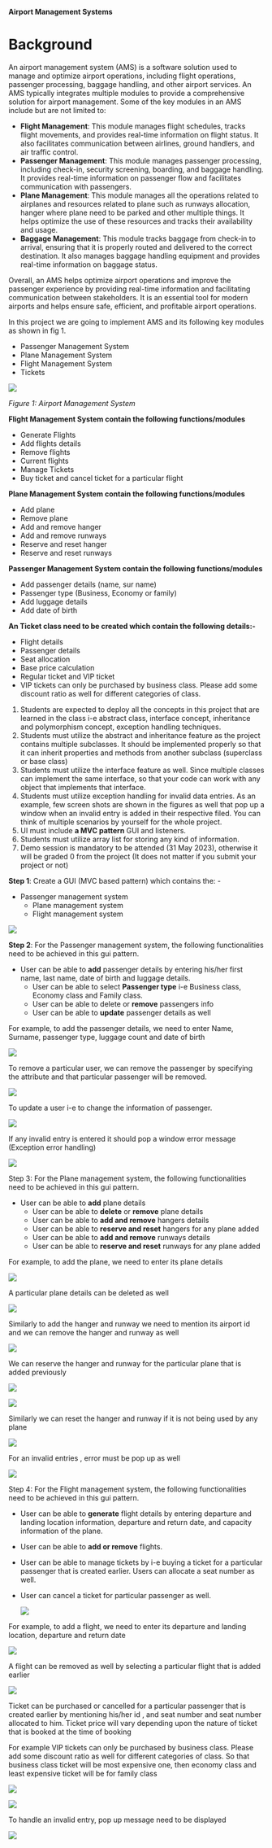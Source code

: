 **Airport Management Systems**

# Background

An airport management system (AMS) is a software solution used to manage and optimize airport operations, including flight operations, passenger processing, baggage handling, and other airport services. An AMS typically integrates multiple modules to provide a comprehensive solution for airport management. Some of the key modules in an AMS include but are not limited to:

-   **Flight Management**: This module manages flight schedules, tracks flight movements, and provides real-time information on flight status. It also facilitates communication between airlines, ground handlers, and air traffic control.
-   **Passenger Management**: This module manages passenger processing, including check-in, security screening, boarding, and baggage handling. It provides real-time information on passenger flow and facilitates communication with passengers.
-   **Plane Management**: This module manages all the operations related to airplanes and resources related to plane such as runways allocation, hanger where plane need to be parked and other multiple things. It helps optimize the use of these resources and tracks their availability and usage.
-   **Baggage Management**: This module tracks baggage from check-in to arrival, ensuring that it is properly routed and delivered to the correct destination. It also manages baggage handling equipment and provides real-time information on baggage status.

Overall, an AMS helps optimize airport operations and improve the passenger experience by providing real-time information and facilitating communication between stakeholders. It is an essential tool for modern airports and helps ensure safe, efficient, and profitable airport operations.

In this project we are going to implement AMS and its following key modules as shown in fig 1.

-   Passenger Management System
-   Plane Management System
-   Flight Management System
-   Tickets

![](media/7669fbd1172efa3f3507af7859c6e685.jpg)

*Figure 1: Airport Management System*

**Flight Management System contain the following functions/modules**

-   Generate Flights
-   Add flights details
-   Remove flights
-   Current flights
-   Manage Tickets
-   Buy ticket and cancel ticket for a particular flight

**Plane Management System contain the following functions/modules**

-   Add plane
-   Remove plane
-   Add and remove hanger
-   Add and remove runways
-   Reserve and reset hanger
-   Reserve and reset runways

**Passenger Management System contain the following functions/modules**

-   Add passenger details (name, sur name)
-   Passenger type (Business, Economy or family)
-   Add luggage details
-   Add date of birth

**An Ticket class need to be created which contain the following details:-**

-   Flight details
-   Passenger details
-   Seat allocation
-   Base price calculation
-   Regular ticket and VIP ticket
-   VIP tickets can only be purchased by business class. Please add some discount ratio as well for different categories of class.
1.  Students are expected to deploy all the concepts in this project that are learned in the class i-e abstract class, interface concept, inheritance and polymorphism concept, exception handling techniques.
2.  Students must utilize the abstract and inheritance feature as the project contains multiple subclasses. It should be implemented properly so that it can inherit properties and methods from another subclass (superclass or base class)
3.  Students must utilize the interface feature as well. Since multiple classes can implement the same interface, so that your code can work with any object that implements that interface.
4.  Students must utilize exception handling for invalid data entries. As an example, few screen shots are shown in the figures as well that pop up a window when an invalid entry is added in their respective filed. You can think of multiple scenarios by yourself for the whole project.
5.  UI must include **a MVC pattern** GUI and listeners.
6.  Students must utilize array list for storing any kind of information.
7.  Demo session is mandatory to be attended (31 May 2023), otherwise it will be graded 0 from the project (It does not matter if you submit your project or not)

**Step 1**: Create a GUI (MVC based pattern) which contains the: -

-   Passenger management system
    -   Plane management system
    -   Flight management system

![](media/27edab187917a3d206c8131a7bf0e3cd.jpg)

**Step 2**: For the Passenger management system, the following functionalities need to be achieved in this gui pattern.

-   User can be able to **add** passenger details by entering his/her first name, last name, date of birth and luggage details.
    -   User can be able to select **Passenger type** i-e Business class, Economy class and Family class.
    -   User can be able to delete or **remove** passengers info
    -   User can be able to **update** passenger details as well

For example, to add the passenger details, we need to enter Name, Surname, passenger type, luggage count and date of birth

![](media/ae85d382d08c1b1bba70d84d462e3803.jpg)

To remove a particular user, we can remove the passenger by specifying the attribute and that particular passenger will be removed.

![](media/98c57ee1b7cc5c91d9419c49189fae8f.jpg)

To update a user i-e to change the information of passenger.

![](media/1565c02ed97393155cecca5328c1ac71.jpg)

If any invalid entry is entered it should pop a window error message (Exception error handling)

![](media/4c4addfc3cb4d11e39a29bccdaae17ca.jpg)

Step 3: For the Plane management system, the following functionalities need to be achieved in this gui pattern.

-   User can be able to **add** plane details
    -   User can be able to **delete** or **remove** plane details
    -   User can be able to **add and remove** hangers details
    -   User can be able to **reserve and reset** hangers for any plane added
    -   User can be able to **add and remove** runways details
    -   User can be able to **reserve and reset** runways for any plane added

For example, to add the plane, we need to enter its plane details

![](media/2e7d370ed963d0f0e0800e82b6740c4d.jpg)

A particular plane details can be deleted as well

![](media/443fa4348920b9d9cf40cfa9801efde5.jpg)

Similarly to add the hanger and runway we need to mention its airport id and we can remove the hanger and runway as well

![](media/4b3f2d7f24f6c561d0f81bef3e7eb2c3.jpg)

We can reserve the hanger and runway for the particular plane that is added previously

![](media/c1ed3387aa50de4fb04733bea5abfadb.jpg)

![](media/d26c61ec2146b509d25072695417b5a1.jpg)

Similarly we can reset the hanger and runway if it is not being used by any plane

![](media/292bc87d8921dd59b8cf5916975dadb5.jpg)

For an invalid entries , error must be pop up as well

![](media/b9f01d5554f22e0e41a98b7b3b74c05f.jpg)

Step 4: For the Flight management system, the following functionalities need to be achieved in this gui pattern.

-   User can be able to **generate** flight details by entering departure and landing location information, departure and return date, and capacity information of the plane.
-   User can be able to **add or remove** flights.
-   User can be able to manage tickets by i-e buying a ticket for a particular passenger that is created earlier. Users can allocate a seat number as well.
-   User can cancel a ticket for particular passenger as well.

    ![](media/37bc53ae59b0dd1b6a4eae8e83c665fb.jpg)

For example, to add a flight, we need to enter its departure and landing location, departure and return date

![](media/bac63d6d34a0d69b78472f501dc23594.jpg)

A flight can be removed as well by selecting a particular flight that is added earlier

![](media/ecadf19cee027d814cce718757ab5c15.jpg)

Ticket can be purchased or cancelled for a particular passenger that is created earlier by mentioning his/her id , and seat number and seat number allocated to him. Ticket price will vary depending upon the nature of ticket that is booked at the time of booking

For example VIP tickets can only be purchased by business class. Please add some discount ratio as well for different categories of class. So that business class ticket will be most expensive one, then economy class and least expensive ticket will be for family class

![](media/c9cccf2a9c15fee5e6e51a48caf785ee.jpg)

![](media/e068934fc613ab6fccf80bfd012a1fa3.jpg)

To handle an invalid entry, pop up message need to be displayed

![](media/77732407525008803d347380a27df1a9.jpg)
